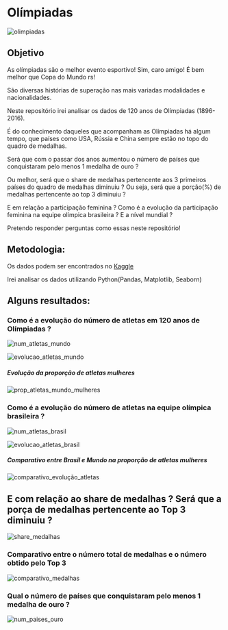 # Olímpiadas

![olimpiadas](https://user-images.githubusercontent.com/75284489/194331090-b65214ca-b968-4174-b8e1-f3073393910f.png)

## Objetivo

As olímpiadas são o melhor evento esportivo! Sim, caro amigo! É bem melhor que Copa do Mundo rs!

São diversas histórias de superação nas mais variadas modalidades e nacionalidades. 


Neste repositório irei analisar os dados de 120 anos de Olímpiadas (1896-2016).


É do conhecimento daqueles que acompanham as Olímpiadas há algum tempo, que países como USA, Rússia e China sempre estão no topo do quadro de
medalhas. 

Será que com o passar dos anos aumentou o número de países que conquistaram pelo menos 1 medalha de ouro ?

Ou melhor, será que o share de medalhas pertencente aos 3 primeiros países do quadro de medalhas diminuiu ? 
Ou seja, será que a porção(%) de medalhas pertencente ao top 3 diminuiu ?


E em relação a participação feminina ? Como é a evolução da participação feminina na equipe olímpica brasileira ? E a nível mundial ?


Pretendo responder perguntas como essas neste repositório!




## Metodologia:

Os dados podem ser encontrados no [Kaggle](https://www.kaggle.com/datasets/heesoo37/120-years-of-olympic-history-athletes-and-results)

Irei analisar os dados utilizando Python(Pandas, Matplotlib, Seaborn)


## Alguns resultados:

### Como é a evolução do número de atletas em 120 anos de Olímpiadas ?

![num_atletas_mundo](https://user-images.githubusercontent.com/75284489/194331083-e7a65d31-53f7-4508-baf5-4eb1dc1def08.png)

![evolucao_atletas_mundo](https://user-images.githubusercontent.com/75284489/194331076-05c79e10-b2f6-479e-a7fb-0a566dbdefb3.png)

##### Evolução da proporção de atletas mulheres

![prop_atletas_mundo_mulheres](https://user-images.githubusercontent.com/75284489/194331094-759e1546-7e0d-43dc-9a7a-e8ad7571b5ea.png)

### Como é a evolução do número de atletas na equipe olímpica brasileira ?

![num_atletas_brasil](https://user-images.githubusercontent.com/75284489/194331079-2a99d3f5-13c1-45d1-a06e-36badc1b30df.png)

![evolucao_atletas_brasil](https://user-images.githubusercontent.com/75284489/194331072-21110a6f-20af-4c62-88d9-99cf9f9379b5.png)

##### Comparativo entre Brasil e Mundo na proporção de atletas mulheres

![comparativo_evolução_atletas](https://user-images.githubusercontent.com/75284489/194331061-0a9d11b1-58f1-4510-852e-154c0735b1f7.png)


## E com relação ao share de medalhas ? Será que a porça de medalhas pertencente ao Top 3 diminuiu ?

![share_medalhas](https://user-images.githubusercontent.com/75284489/194331098-64afaba1-a7ec-40d4-8f74-f6589e993d84.png)

### Comparativo entre o número total de medalhas e o número obtido pelo Top 3

![comparativo_medalhas](https://user-images.githubusercontent.com/75284489/194331068-e836a70c-62d0-4d90-be8d-060fc2f80caa.png)

### Qual o número de países que conquistaram pelo menos 1 medalha de ouro ?

![num_paises_ouro](https://user-images.githubusercontent.com/75284489/194331087-c25a0764-0141-488c-ac1d-3b910fdc0dbf.png)





